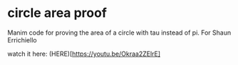 # circle area proof
 Manim code for proving the area of a circle with tau instead of pi. For Shaun Errichiello


watch it here: (HERE)[https://youtu.be/Okraa2ZElrE]
